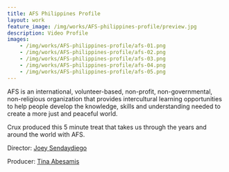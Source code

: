 ```yaml
---
title: AFS Philippines Profile
layout: work
feature_image: /img/works/AFS-philippines-profile/preview.jpg
description: Video Profile
images:
    - /img/works/AFS-philippines-profile/afs-01.png
    - /img/works/AFS-philippines-profile/afs-02.png
    - /img/works/AFS-philippines-profile/afs-03.png
    - /img/works/AFS-philippines-profile/afs-04.png
    - /img/works/AFS-philippines-profile/afs-05.png
---
```

AFS is an international, volunteer-based, non-profit, non-governmental, non-religious organization that provides intercultural learning opportunities to help people develop the knowledge, skills and understanding needed to create a more just and peaceful world.

Crux produced this 5 minute treat that takes us through the years and around the world with AFS. 

Director: [Joey Sendaydiego](https://vimeo.com/japsendaydiego)

Producer: [Tina Abesamis](https://vimeo.com/tinaabesamis)
